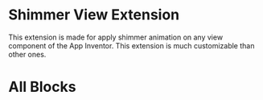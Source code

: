 # Shimmer View Extension

This extension is made for apply shimmer animation on any view component of the App Inventor.
This extension is much customizable than other ones.

# All Blocks

